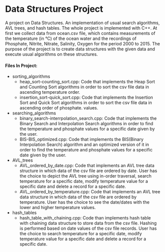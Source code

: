 # Data Structures Project
A project on Data Structures. An implementation of usual search algorithms, AVL trees, and hash tables.
The whole project is implemented with C++.
At first we collect data from ocean.csv file, which contains measurements of the temperature (in °C) of the ocean water and the recordings of Phosphate, Nitrite, Nitrate, Salinity, Oxygen for the period 2000 to 2015.
The purpose of the project is to create data structures with the given data and execute usual algorithms on these structures.

#### Files In Project:
- sorting_algorithms
  - heap_sort-counting_sort.cpp: Code that implements the Heap Sort and Counting Sort algorithms in order to sort the csv file data in ascending temperature order.
  - insertion_sort-quick_sort.cpp: Code that implements the Insertion Sort and Quick Sort algorithms in order to sort the csv file data in ascending order of phosphate. values.
- searching_algorithms
  - binary_search-interrpolation_search.cpp: Code that implements the Binary Search and Interpolation Search algorithms in order to find the temperature and phosphate values for a specific date given by the user.
  - BIS-BIS_optimized.cpp: Code that implements the BIS(Binary Interpolation Search) algorithm and an optimized version of it in order to find the temperature and phosphate values for a specific date given by the user.
- AVL_trees
  - AVL_ordered_by_date.cpp: Code that implements an AVL tree data structure in which data of the csv file are ordered by date. User has the choice to depict the AVL tree using in-order traversal, search temperature for a specific date, modify temperature value for a specific date and delete a record for a specific date.
  - AVL_ordered_by_temperature.cpp: Code that implements an AVL tree data structure in which data of the csv file are ordered by temperature. User has the choice to see the date/dates with the lower and higher temperature values.
- hash_tables
  - hash_table_with_chaining.cpp: Code than implements hash table with chaining data structure to store data from the csv file. Hashing is performed based on date values of the csv file records. User has the choice to search temperature for a specific date, modify temperature value for a specific date and delete a record for a specific date.

